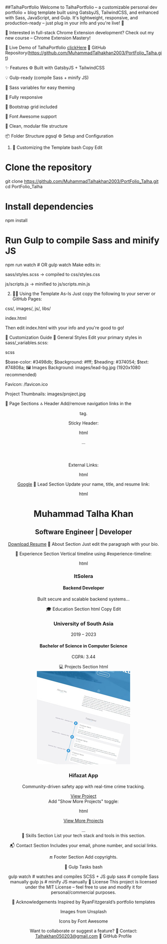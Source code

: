 ##TalhaPortfolio
Welcome to TalhaPortfolio – a customizable personal dev portfolio + blog template built using GatsbyJS, TailwindCSS, and enhanced with Sass, JavaScript, and Gulp. It's lightweight, responsive, and production-ready – just plug in your info and you're live! 🚀

🎉 Interested in full-stack Chrome Extension development? Check out my new course – Chrome Extension Mastery!

🚀 Live Demo of TalhaPortfolio [clickHere](https://muhammadtalhakhan2003.github.io/PortFolio_Talha/)
📁 GitHub Repository(https://github.com/MuhammadTalhakhan2003/PortFolio_Talha.git)

✨ Features
⚙️ Built with GatsbyJS + TailwindCSS

💡 Gulp-ready (compile Sass + minify JS)

🎨 Sass variables for easy theming

📱 Fully responsive

🧱 Bootstrap grid included

🧰 Font Awesome support

🧼 Clean, modular file structure

📦 Folder Structure
pgsql
⚙️ Setup and Configuration
1. 🔧 Customizing the Template
bash
Copy
Edit
# Clone the repository
git clone https://github.com/MuhammadTalhakhan2003/PortFolio_Talha.git
cd PortFolio_Talha

# Install dependencies
npm install

# Run Gulp to compile Sass and minify JS
npm run watch  # OR gulp watch
Make edits in:

sass/styles.scss → compiled to css/styles.css

js/scripts.js → minified to js/scripts.min.js

2. 🏃‍♂️ Using the Template As-Is
Just copy the following to your server or GitHub Pages:

css/, images/, js/, libs/

index.html

Then edit index.html with your info and you're good to go!

🎨 Customization Guide
🎯 General Styles
Edit your primary styles in sass/_variables.scss:

scss

$base-color: #3498db;
$background: #fff;
$heading: #374054;
$text: #74808a;
🖼️ Images
Background: images/lead-bg.jpg (1920x1080 recommended)

Favicon: /favicon.ico

Project Thumbnails: images/project.jpg

🧩 Page Sections
🔝 Header
Add/remove navigation links in the <header> tag.

Sticky Header:

html

<header class="sticky"> ... </header>
External Links:

html

<a href="https://google.com" class="no-scroll">Google</a>
👋 Lead Section
Update your name, title, and resume link:

html

<h1>Muhammad Talha Khan</h1>
<h2>Software Engineer | Developer</h2>
<a href="resume.pdf" download="Talha_Resume.pdf" class="btn-rounded-white">Download Resume</a>
👤 About Section
Just edit the paragraph with your bio.

💼 Experience Section
Vertical timeline using #experience-timeline:

html

<div data-date="2023 – Present">
  <h3>ItSolera</h3>
  <h4>Backend Developer</h4>
  <p>Built secure and scalable backend systems...</p>
</div>
🎓 Education Section
html
Copy
Edit
<div class="education-block">
  <h3>University of South Asia</h3>
  <span class="education-date">2019 – 2023</span>
  <h4>Bachelor of Science in Computer Science</h4>
  <p>CGPA: 3.44</p>
</div>
💻 Projects Section
html

<div class="project">
  <div class="project-image">
    <img src="images/project.jpg" />
  </div>
  <div class="project-info">
    <h3>Hifazat App</h3>
    <p>Community-driven safety app with real-time crime tracking.</p>
    <a href="https://github.com/yourproject">View Project</a>
  </div>
</div>
Add "Show More Projects" toggle:

html

<a id="view-more-projects" href="#">View More Projects</a>
<div id="more-projects">...</div>
🧠 Skills Section
List your tech stack and tools in this section.

📬 Contact Section
Includes your email, phone number, and social links.

🔚 Footer Section
Add copyrights.

🧪 Gulp Tasks
bash

gulp watch    # watches and compiles SCSS + JS
gulp sass     # compile Sass manually
gulp js       # minify JS manually
📝 License
This project is licensed under the MIT License – feel free to use and modify it for personal/commercial purposes.

🙌 Acknowledgements
Inspired by RyanFitzgerald’s portfolio templates

Images from Unsplash

Icons by Font Awesome

Want to collaborate or suggest a feature?
📧 Contact: Talhakhan050203@gmail.com
🔗 GitHub Profile